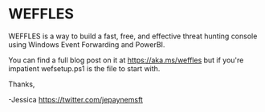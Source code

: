 # WEFFLES

WEFFLES is a way to build a fast, free, and effective threat hunting console using Windows Event Forwarding and PowerBI. 

You can find a full blog post on it at https://aka.ms/weffles but if you're impatient wefsetup.ps1 is the file to start with. 

Thanks,

-Jessica https://twitter.com/jepaynemsft
